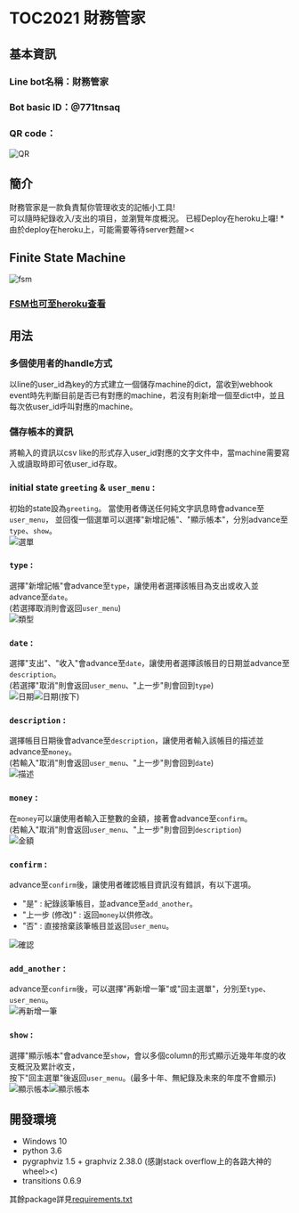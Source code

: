 # TOC2021 財務管家
## 基本資訊
### Line bot名稱：財務管家  
### Bot basic ID：@771tnsaq  
### QR code：
![QR](./img/bot_QR.png)
## 簡介
財務管家是一款負責幫你管理收支的記帳小工具!  
可以隨時紀錄收入/支出的項目，並瀏覽年度概況。
已經Deploy在heroku上囉!
*由於deploy在heroku上，可能需要等待server甦醒><

## Finite State Machine
![fsm](./img/show-fsm.png)
### [FSM也可至heroku查看](https://linebot-moneymanage.herokuapp.com/show-fsm)

## 用法
### 多個使用者的handle方式
以line的user_id為key的方式建立一個儲存machine的dict，當收到webhook event時先判斷目前是否已有對應的machine，若沒有則新增一個至dict中，並且每次依user_id呼叫對應的machine。
### 儲存帳本的資訊
將輸入的資訊以csv like的形式存入user_id對應的文字文件中，當machine需要寫入或讀取時即可依user_id存取。
### initial state `greeting` & `user_menu` :
初始的state設為`greeting`。
當使用者傳送任何純文字訊息時會advance至`user_menu`，
並回復一個選單可以選擇"新增記帳"、"顯示帳本"，分別advance至`type`、`show`。  
![選單](./img/menu.jpg)
### `type` :
選擇"新增記帳"會advance至`type`，讓使用者選擇該帳目為支出或收入並advance至`date`。  
(若選擇取消則會返回`user_menu`)  
![類型](./img/type.jpg)
### `date` :
選擇"支出"、"收入"會advance至`date`，讓使用者選擇該帳目的日期並advance至`description`。  
(若選擇"取消"則會返回`user_menu`、"上一步"則會回到`type`)  
![日期](./img/date1.jpg)![日期(按下)](./img/date2.jpg)
### `description` :
選擇帳目日期後會advance至`description`，讓使用者輸入該帳目的描述並advance至`money`。  
(若輸入"取消"則會返回`user_menu`、"上一步"則會回到`date`)  
![描述](./img/description.jpg)
### `money` :
在`money`可以讓使用者輸入正整數的金額，接著會advance至`confirm`。  
(若輸入"取消"則會返回`user_menu`、"上一步"則會回到`description`)  
![金額](./img/money.jpg)
### `confirm` :
advance至`confirm`後，讓使用者確認帳目資訊沒有錯誤，有以下選項。
* "是" : 紀錄該筆帳目，並advance至`add_another`。
* "上一步 (修改)" : 返回`money`以供修改。
* "否" : 直接捨棄該筆帳目並返回`user_menu`。

![確認](./img/confirm.jpg)
### `add_another` :
advance至`confirm`後，可以選擇"再新增一筆"或"回主選單"，分別至`type`、`user_menu`。  
![再新增一筆](./img/add_another.jpg)
### `show` :
選擇"顯示帳本"會advance至`show`，會以多個column的形式顯示近幾年年度的收支概況及累計收支，  
按下"回主選單"後返回`user_menu`。(最多十年、無紀錄及未來的年度不會顯示)  
![顯示帳本](./img/show1.jpg)![顯示帳本](./img/show2.jpg)

## 開發環境
*	Windows 10 
*	python 3.6
*	pygraphviz 1.5 + graphviz 2.38.0
	(感謝stack overflow上的各路大神的wheel><)
*	transitions 0.6.9

其餘package詳見[requirements.txt](./requirements.txt)
